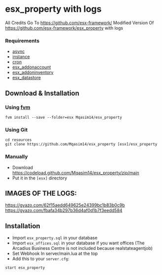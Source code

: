 # esx_property with logs
All Credits Go To https://github.com/esx-framework/
Modified Version Of https://github.com/esx-framework/esx_property with logs

### Requirements

- [async](https://github.com/ESX-Org/async)
- [instance](https://github.com/ESX-Org/instance)
- [cron](https://github.com/ESX-Org/cron)
- [esx_addonaccount](https://github.com/ESX-Org/esx_addonaccount)
- [esx_addoninventory](https://github.com/ESX-Org/esx_addoninventory)
- [esx_datastore](https://github.com/ESX-Org/esx_datastore)


## Download & Installation

### Using [fvm](https://github.com/qlaffont/fvm-installer)
```
fvm install --save --folder=esx Mqasim14/esx_property
```

### Using Git
```
cd resources
git clone https://github.com/Mqasim14/esx_property [esx]/esx_property
```

### Manually
- Download https://codeload.github.com/Mqasim14/esx_property/zip/main
- Put it in the `[esx]` directory

## IMAGES OF THE LOGS:
https://gyazo.com/62f15aedd649625e24399bc1b83b0c9b
https://gyazo.com/fbafa34b297b36d4af0d1b7f3eedd584

## Installation
- Import `esx_property.sql` in your database
- Import `esx_offices.sql` in your database if you want offices (The Arcadius Business Centre is not included because realstateagentjob)
- Set Webhook In server/main.lua at the top
- Add this to your `server.cfg`:

```
start esx_property
```
